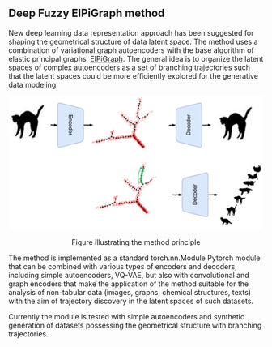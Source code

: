 ## Deep Fuzzy ElPiGraph method

New deep learning data representation approach has been suggested for shaping the geometrical structure of data latent space. The method uses a combination of variational graph autoencoders with the base algorithm of elastic principal graphs, [ElPiGraph](https://github.com/j-bac/elpigraph-python). The general idea is to organize the latent spaces of complex autoencoders as a set of branching trajectories such that the latent spaces could be more efficiently explored for the generative data modeling. 

![image](deepelpigraph.png)
<center>Figure illustrating the method principle</center>

The method is implemented as a standard torch.nn.Module Pytorch module that can be combined with various types of encoders and decoders, including simple autoencoders, VQ-VAE, but also with convolutional and graph encoders that make the application of the method suitable for the analysis of non-tabular data (images, graphs, chemical structures, texts) with the aim of trajectory discovery in the latent spaces of such datasets. 


Currently the module is tested with simple autoencoders and synthetic generation of datasets possessing the geometrical structure with branching trajectories. 
